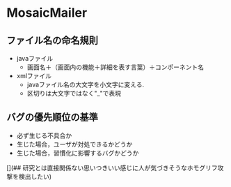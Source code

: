 # MosaicMailer

## ファイル名の命名規則
- javaファイル
  - 画面名＋（画面内の機能＋詳細を表す言葉）＋コンポーネント名
- xmlファイル
  - javaファイル名の大文字を小文字に変える.
  - 区切りは大文字ではなく"_"で表現

## バグの優先順位の基準
- 必ず生じる不具合か
- 生じた場合，ユーザが対処できるかどうか
- 生じた場合，習慣化に影響するバグかどうか

[](## 研究とは直接関係ない思いつきいい感じに人が気づきそうなホモグリフ攻撃を検出したい)
